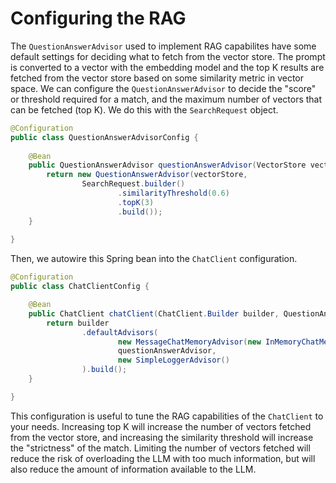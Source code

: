 # Configuring the RAG
The `QuestionAnswerAdvisor` used to implement RAG capabilites have some default settings for deciding what to fetch from the vector store.
The prompt is converted to a vector with the embedding model and the top K results are fetched from the vector store based on some similarity metric in vector space.
We can configure the `QuestionAnswerAdvisor` to decide the "score" or threshold required for a match, and the maximum number of vectors that can be fetched (top K).
We do this with the `SearchRequest` object.
```java
@Configuration
public class QuestionAnswerAdvisorConfig {
    
    @Bean
    public QuestionAnswerAdvisor questionAnswerAdvisor(VectorStore vectorStore) {
        return new QuestionAnswerAdvisor(vectorStore,
                SearchRequest.builder()
                        .similarityThreshold(0.6)
                        .topK(3)
                        .build());
    }
    
}
```
Then, we autowire this Spring bean into the `ChatClient` configuration.
```java
@Configuration
public class ChatClientConfig {

    @Bean
    public ChatClient chatClient(ChatClient.Builder builder, QuestionAnswerAdvisor questionAnswerAdvisor) {
        return builder
                .defaultAdvisors(
                        new MessageChatMemoryAdvisor(new InMemoryChatMemory()),
                        questionAnswerAdvisor,
                        new SimpleLoggerAdvisor()
                ).build();
    }

}
```
This configuration is useful to tune the RAG capabilities of the `ChatClient` to your needs.
Increasing top K will increase the number of vectors fetched from the vector store, and increasing the similarity threshold will increase the "strictness" of the match.
Limiting the number of vectors fetched will reduce the risk of overloading the LLM with too much information, but will also reduce the amount of information available to the LLM.